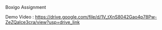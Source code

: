 Boxigo Assignment


Demo Video : https://drive.google.com/file/d/1V_tXnS8042Gao4p78Pw-ZeZQaIce3cra/view?usp=drive_link
